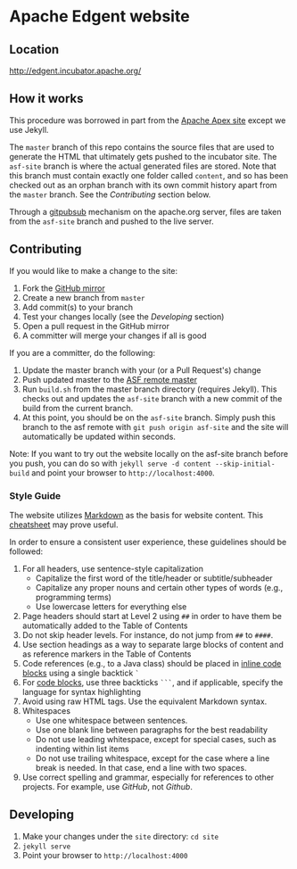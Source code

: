 <!--
{% comment %}
Licensed to the Apache Software Foundation (ASF) under one or more
contributor license agreements.  See the NOTICE file distributed with
this work for additional information regarding copyright ownership.
The ASF licenses this file to you under the Apache License, Version 2.0
(the "License"); you may not use this file except in compliance with
the License.  You may obtain a copy of the License at

http://www.apache.org/licenses/LICENSE-2.0

Unless required by applicable law or agreed to in writing, software
distributed under the License is distributed on an "AS IS" BASIS,
WITHOUT WARRANTIES OR CONDITIONS OF ANY KIND, either express or implied.
See the License for the specific language governing permissions and
limitations under the License.
{% endcomment %}
-->

# Apache Edgent website

## Location

http://edgent.incubator.apache.org/

## How it works

This procedure was borrowed in part from the [Apache Apex site](https://git-wip-us.apache.org/repos/asf?p=incubator-apex-site.git) except we use Jekyll.

The `master` branch of this repo contains the source files that are used to generate the HTML that ultimately gets pushed to the incubator site. The `asf-site` branch is where the actual generated files are stored. Note that this branch must contain exactly one folder called `content`, and so has been checked out as an orphan branch with its own commit history apart from the `master` branch. See the *Contributing* section below.

Through a [gitpubsub](http://www.apache.org/dev/gitpubsub.html) mechanism on the apache.org server, files are taken from the `asf-site` branch and pushed to the live server.

## Contributing

If you would like to make a change to the site:

1. Fork the [GitHub mirror](https://github.com/apache/incubator-edgent-website)
2. Create a new branch from `master`
3. Add commit(s) to your branch
4. Test your changes locally (see the *Developing* section)
5. Open a pull request in the GitHub mirror
6. A committer will merge your changes if all is good

If you are a committer, do the following:

1. Update the master branch with your (or a Pull Request's) change
2. Push updated master to the [ASF remote master](https://git-wip-us.apache.org/repos/asf/incubator-edgent-website.git)
3. Run `build.sh` from the master branch directory (requires Jekyll). This checks out and updates the `asf-site` branch with a new commit of the build from the current branch.
4. At this point, you should be on the `asf-site` branch. Simply push this branch to the asf remote with `git push origin asf-site` and the site will automatically be updated within seconds.

Note: If you want to try out the website locally on the asf-site branch before you push, you can do so with `jekyll serve -d content --skip-initial-build` and point your browser to `http://localhost:4000`.

### Style Guide

The website utilizes [Markdown](http://daringfireball.net/projects/markdown/) as the basis for website content. This [cheatsheet](https://github.com/adam-p/markdown-here/wiki/Markdown-Cheatsheet) may prove useful.

In order to ensure a consistent user experience, these guidelines should be followed:

1. For all headers, use sentence-style capitalization
   * Capitalize the first word of the title/header or subtitle/subheader
   * Capitalize any proper nouns and certain other types of words (e.g., programming terms)
   * Use lowercase letters for everything else
2. Page headers should start at Level 2 using `##` in order to have them be automatically added to the Table of Contents
3. Do not skip header levels. For instance, do not jump from `##` to `####`.
4. Use section headings as a way to separate large blocks of content and as reference markers in the Table of Contents
5. Code references (e.g., to a Java class) should be placed in [inline code blocks](https://github.com/adam-p/markdown-here/wiki/Markdown-Cheatsheet#code) using a single backtick `` ` ``
6. For [code blocks](https://github.com/adam-p/markdown-here/wiki/Markdown-Cheatsheet#code), use three backticks `` ``` ``, and if applicable, specify the language for syntax highlighting
7. Avoid using raw HTML tags. Use the equivalent Markdown syntax.
8. Whitespaces
   * Use one whitespace between sentences.
   * Use one blank line between paragraphs for the best readability
   * Do not use leading whitespace, except for special cases, such as indenting within list items
   * Do not use trailing whitespace, except for the case where a line break is needed. In that case, end a line with two spaces.
9. Use correct spelling and grammar, especially for references to other projects. For example, use *GitHub*, not *Github*.

## Developing

1. Make your changes under the `site` directory: `cd site`
2. `jekyll serve`
3. Point your browser to `http://localhost:4000`
